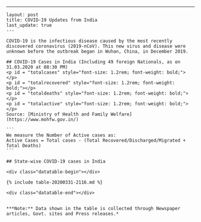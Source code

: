 ---
    layout: post
    title: COVID-19 Updates from India
    last_update: true
    ---

    COVID-19 is the infectious disease caused by the most recently discovered coronavirus (2019-nCoV). This new virus and disease were unknown before the outbreak began in Wuhan, China, in December 2019.

    ## COVID-19 Cases in India (Including 49 foreign Nationals, as on 31.03.2020 at 08:30 PM)
    <p id = "totalcases" style="font-size: 1.2rem; font-weight: bold;"></p>
    <p id = "totalrecovered" style="font-size: 1.2rem; font-weight: bold;"></p>
    <p id = "totaldeaths" style="font-size: 1.2rem; font-weight: bold;"></p>
    <p id = "totalactive" style="font-size: 1.2rem; font-weight: bold;"></p>
    Source: [Ministry of Health and Family Welfare](https://www.mohfw.gov.in/)

    ```
    We measure the Number of Active cases as:
    Active Cases = Total cases - (Total Recovered/Discharged/Migrated + Total Deaths)
    ```

    ## State-wise COVID-19 cases in India

    <div class="datatable-begin"></div>

    {% include table-20200331-2116.md %}

    <div class="datatable-end"></div>


    ***Note:** Data shown in the table is collected through Newspaper articles, Govt. sites and Press releases.*

